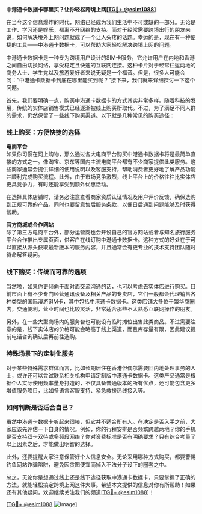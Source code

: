 **中港通卡数据卡哪里买？让你轻松跨境上网[[TG💪+ @esim1088](https://t.me/s/esim1088)]**

在当今这个信息爆炸的时代，网络已经成为我们生活中不可或缺的一部分。无论是工作、学习还是娱乐，都离不开网络的支持。而对于经常需要跨境出行的朋友来说，如何解决境外上网问题就成了一个让人头疼的话题。幸运的是，现在有一种便捷的工具——中港通卡数据卡，可以帮助大家轻松解决跨境上网的问题。

中港通卡数据卡是一种专为跨境用户设计的SIM卡服务，它允许用户在内地和香港之间自由切换网络，享受稳定且快速的互联网连接。这种卡片对于经常往返两地的商务人士、学生党以及旅游爱好者来说无疑是一个福音。但是，很多人可能会问：“中港通卡数据卡到底在哪里能买到呢？”接下来，我们就来详细探讨一下这个问题。

首先，我们要明确一点，购买中港通卡数据卡的方式其实非常多样。随着科技的发展，传统的实体店销售模式已经逐渐被线上购买所取代。不过，为了满足不同人群的需求，仍然保留了一些线下购买渠道。以下就是几种常见的购买途径：

### 线上购买：方便快捷的选择

**电商平台**  
如果你习惯在网上购物，那么通过各大电商平台购买中港通卡数据卡将是最简单直接的方式之一。像淘宝、京东等国内主流电商平台都有不少商家提供此类服务。这些商家通常会提供详细的使用说明以及客服支持，帮助消费者更好地了解产品功能并顺利完成购买流程。此外，由于市场竞争激烈，线上平台上的价格往往比实体店更具竞争力，有时还能享受到额外优惠活动。

在选择具体店铺时，请务必注意查看商家资质认证情况及用户评价反馈，确保选购到正规可靠的产品。同时也要留意售后服务条款，以便日后遇到问题能够及时获得帮助。

**官方商城或合作网站**  
除了第三方电商平台外，部分运营商也会开设自己的官方网站或者与知名旅行服务平台合作推出专属页面，供客户在线订购中港通卡数据卡。这种方式的好处在于可以直接从源头获取最新版本的服务内容，并且通常会有更专业的技术支持团队随时待命解答疑问。

### 线下购买：传统而可靠的选项

当然啦，如果你更倾向于面对面交流沟通的话，也可以考虑去实体店进行购买。目前市面上有不少专门经营通讯设备及相关产品的专卖店，它们一般都会代理销售各种类型的国际漫游SIM卡，其中包括中港通卡数据卡。这类店铺大多位于繁华商圈内，交通便利，营业时间也比较灵活，非常适合那些不太熟悉互联网操作的朋友。

另外，在一些大型商场内的服务台也可能设有临时摊位出售此类商品。不过需要注意的是，线下实体店的价格可能会略高于线上渠道，而且库存量有限，因此建议提前电话咨询确认后再前往选购。

### 特殊场景下的定制化服务

对于某些特殊需求群体而言，比如长期居住在香港但偶尔需要回内地处理事务的人士，或许还可以尝试联系相关机构申请定制版中港通卡数据卡。这类产品通常是根据个人实际使用频率量身打造的，不仅具备普通版本的所有优点，还可能包含更多增值服务项目，比如多语言客服支持、紧急救援热线接入等。

### 如何判断是否适合自己？

虽然中港通卡数据卡听起来很棒，但它并不适合所有人。在决定是否入手之前，大家应该先评估一下自身的情况。例如，你的行程安排是否频繁跨越两地？你的手机是否支持双卡双待或多频段网络？你对资费标准是否有明确要求？只有综合考量了以上因素之后，才能做出明智的选择。

此外，还要提醒大家注意保管好个人信息安全。无论采用哪种方式购买，都要警惕钓鱼网站诈骗陷阱，避免因贪图便宜而掉入不法分子设下的圈套之中。

总之，无论你是想通过线上还是线下途径获取中港通卡数据卡，只要掌握了正确的方法，就能轻松搞定跨境上网这件大事。希望本文提供的信息对你有所帮助！如果还有其他疑问，欢迎继续关注我们的频道[[TG💪+ @esim1088](https://t.me/s/esim1088)]！

[[TG💪+ @esim1088](https://t.me/s/esim1088) ![Image](https://i.postimg.cc/4NQfJmqS/Snipaste-2025-05-13-00-14-12.png)]